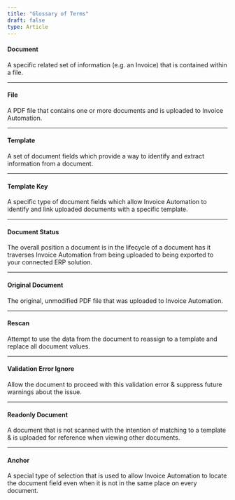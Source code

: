 ```yaml
---
title: "Glossary of Terms"
draft: false
type: Article
---
```



#### Document
A specific related set of information (e.g. an Invoice) that is contained within a file.

---

#### File
A PDF file that contains one or more documents and is uploaded to Invoice Automation.

---

#### Template
A set of document fields which provide a way to identify and extract information from a document.

---

#### Template Key
A specific type of document fields which allow Invoice Automation to identify and link uploaded documents with a specific template.

---

#### Document Status
The overall position a document is in the lifecycle of a document has it traverses Invoice Automation from being uploaded to being exported to your connected ERP solution.

---

#### Original Document
The original, unmodified PDF file that was uploaded to Invoice Automation.

---

#### Rescan
Attempt to use the data from the document to reassign to a template and replace all document values.

---

#### Validation Error Ignore
Allow the document to proceed with this validation error & suppress future warnings about the issue.

---

#### Readonly Document
A document that is not scanned with the intention of matching to a template & is uploaded for reference when viewing other documents.

---

#### Anchor
A special type of selection that is used to allow Invoice Automation to locate the document field even when it is not in the same place on every document.
